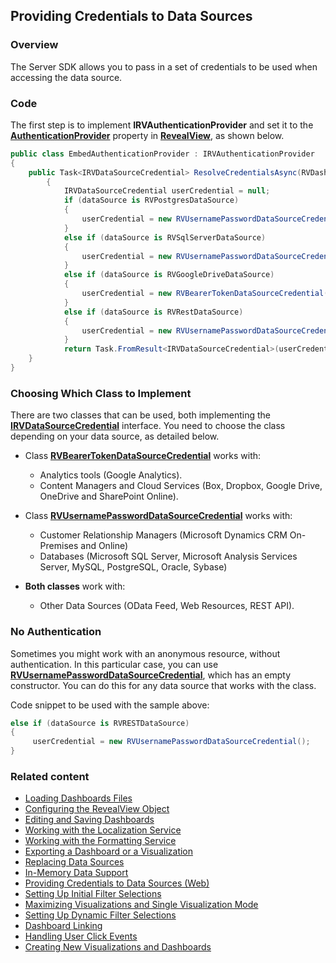 ## Providing Credentials to Data Sources

### Overview

The Server SDK allows you to pass in a set of credentials to be used
when accessing the data source.

### Code

The first step is to implement **IRVAuthenticationProvider** and set it
to the
[**AuthenticationProvider**](rvui.wpf\<subscript\>infragistics.sdk.revealview\</subscript\>authenticationprovider)
property in [**RevealView**](rvui.wpf~infragistics.sdk.revealview), as
shown below.

``` csharp
public class EmbedAuthenticationProvider : IRVAuthenticationProvider
{
    public Task<IRVDataSourceCredential> ResolveCredentialsAsync(RVDashboardDataSource dataSource)
        {
            IRVDataSourceCredential userCredential = null;
            if (dataSource is RVPostgresDataSource)
            {
                userCredential = new RVUsernamePasswordDataSourceCredential("postgresuser", "password");
            }
            else if (dataSource is RVSqlServerDataSource)
            {
                userCredential = new RVUsernamePasswordDataSourceCredential("sqlserveruser", "password", "domain");
            }
            else if (dataSource is RVGoogleDriveDataSource)
            {
                userCredential = new RVBearerTokenDataSourceCredential("fhJhbUci0mJSUzi1nIiSint....", "user@company.com");
            }
            else if (dataSource is RVRestDataSource)
            {
                userCredential = new RVUsernamePasswordDataSourceCredential(); // Anonymous
            }
            return Task.FromResult<IRVDataSourceCredential>(userCredential);
    }
}
```

### Choosing Which Class to Implement

There are two classes that can be used, both implementing the
[**IRVDataSourceCredential**](rvui.wpf~infragistics.sdk.irvdatasourcecredential)
interface. You need to choose the class depending on your data source,
as detailed below.

  - Class
    [**RVBearerTokenDataSourceCredential**](rvui.wpf~infragistics.sdk.rvbearertokendatasourcecredential)
    works with:
      - Analytics tools (Google Analytics).
      - Content Managers and Cloud Services (Box, Dropbox, Google Drive,
        OneDrive and SharePoint Online).

  - Class
    [**RVUsernamePasswordDataSourceCredential**](rvui.wpf~infragistics.sdk.rvusernamepassworddatasourcecredential)
    works with:
      - Customer Relationship Managers (Microsoft Dynamics CRM
        On-Premises and Online)
      - Databases (Microsoft SQL Server, Microsoft Analysis Services
        Server, MySQL, PostgreSQL, Oracle, Sybase)

  - **Both classes** work with:
      - Other Data Sources (OData Feed, Web Resources, REST API).

### No Authentication

Sometimes you might work with an anonymous resource, without
authentication. In this particular case, you can use
[**RVUsernamePasswordDataSourceCredential**](rvui.wpf~infragistics.sdk.rvusernamepassworddatasourcecredential),
which has an empty constructor. You can do this for any data source that
works with the class.

Code snippet to be used with the sample above:

``` csharp
else if (dataSource is RVRESTDataSource)
{
     userCredential = new RVUsernamePasswordDataSourceCredential();
}
```

### Related content

  - [Loading Dashboards Files](loading-dashboards-desktop.md)
  - [Configuring the RevealView Object](configuring-revealview-desktop.md)
  - [Editing and Saving Dashboards](editing-saving-dashboards-desktop.md)
  - [Working with the Localization Service](localization-service-desktop.md)
  - [Working with the Formatting Service](formatting-service-desktop.md)
  - [Exporting a Dashboard or a Visualization](exporting-dashboard-visualization-desktop.md)
  - [Replacing Data Sources](replacing-data-sources-desktop.md)
  - [In-Memory Data Support](in-memory-data-desktop.md)
  - [Providing Credentials to Data Sources (Web)](../../web-sdk/using-the-server-sdk/providing-credentials-datasources-server-web.md)
  - [Setting Up Initial Filter Selections](setting-initial-filters-desktop.md)
  - [Maximizing Visualizations and Single Visualization Mode](maximizing-visualizations-desktop.md)
  - [Setting Up Dynamic Filter Selections](setting-dynamic-filters-desktop.md)
  - [Dashboard Linking](dashboard-linking-desktop.md)
  - [Handling User Click Events](handling-click-events-desktop.md)
  - [Creating New Visualizations and Dashboards](creating-visualizations-dashboards-desktop.md)
